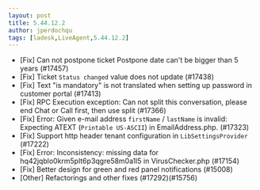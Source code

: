 ```yaml
---
layout: post
title: 5.44.12.2
author: jperdochqu
tags: [ladesk,LiveAgent,5.44.12.2]
---
```

- [Fix] Can not postpone ticket Postpone date can't be bigger than 5 years (#17457)
- [Fix] Ticket `Status changed` value does not update (#17438)
- [Fix] Text "is mandatory" is not translated when setting up password in customer portal (#17413)
- [Fix] RPC Execution exception: Can not split this conversation, please end Chat or Call first, then use split (#17366)
- [Fix] Error: Given e-mail address `firstName` / `lastName` is invalid: Expecting ATEXT (`Printable US-ASCII`) in EmailAddress.php. (#17323)
- [Fix] Support http header tenant configuration in `LibSettingsProvider` (#17222)
- [Fix] Error: Inconsistency: missing data for hq42jqblo0krm5plt6p3qgre58m0a1l5 in VirusChecker.php (#17154)
- [Fix] Better design for green and red panel notifications (#15008)
- [Other] Refactorings and other fixes (#17292)(#15756)